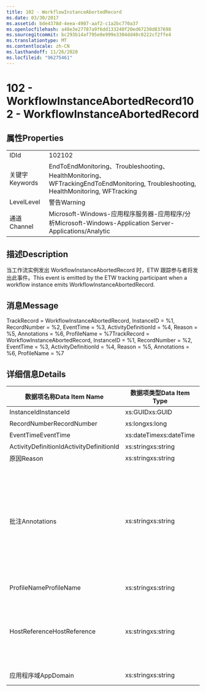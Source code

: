 ```yaml
---
title: 102 - WorkflowInstanceAbortedRecord
ms.date: 03/30/2017
ms.assetid: bde4378d-4eea-4907-aaf2-c1a2bc770a37
ms.openlocfilehash: a48e3e27787a9f6dd133240f20ed67230d837698
ms.sourcegitcommit: bc293b14af795e0e999e3304dd40c0222cf2ffe4
ms.translationtype: MT
ms.contentlocale: zh-CN
ms.lasthandoff: 11/26/2020
ms.locfileid: "96275461"
---
```

# <a name="102---workflowinstanceabortedrecord"></a><span data-ttu-id="34e35-102">102 - WorkflowInstanceAbortedRecord</span><span class="sxs-lookup"><span data-stu-id="34e35-102">102 - WorkflowInstanceAbortedRecord</span></span>

## <a name="properties"></a><span data-ttu-id="34e35-103">属性</span><span class="sxs-lookup"><span data-stu-id="34e35-103">Properties</span></span>  
  
|||  
|-|-|  
|<span data-ttu-id="34e35-104">ID</span><span class="sxs-lookup"><span data-stu-id="34e35-104">Id</span></span>|<span data-ttu-id="34e35-105">102</span><span class="sxs-lookup"><span data-stu-id="34e35-105">102</span></span>|  
|<span data-ttu-id="34e35-106">关键字</span><span class="sxs-lookup"><span data-stu-id="34e35-106">Keywords</span></span>|<span data-ttu-id="34e35-107">EndToEndMonitoring、Troubleshooting、HealthMonitoring、WFTracking</span><span class="sxs-lookup"><span data-stu-id="34e35-107">EndToEndMonitoring, Troubleshooting, HealthMonitoring, WFTracking</span></span>|  
|<span data-ttu-id="34e35-108">Level</span><span class="sxs-lookup"><span data-stu-id="34e35-108">Level</span></span>|<span data-ttu-id="34e35-109">警告</span><span class="sxs-lookup"><span data-stu-id="34e35-109">Warning</span></span>|  
|<span data-ttu-id="34e35-110">通道</span><span class="sxs-lookup"><span data-stu-id="34e35-110">Channel</span></span>|<span data-ttu-id="34e35-111">Microsoft-Windows-应用程序服务器-应用程序/分析</span><span class="sxs-lookup"><span data-stu-id="34e35-111">Microsoft-Windows-Application Server-Applications/Analytic</span></span>|  
  
## <a name="description"></a><span data-ttu-id="34e35-112">描述</span><span class="sxs-lookup"><span data-stu-id="34e35-112">Description</span></span>  

 <span data-ttu-id="34e35-113">当工作流实例发出 WorkflowInstanceAbortedRecord 时，ETW 跟踪参与者将发出此事件。</span><span class="sxs-lookup"><span data-stu-id="34e35-113">This event is emitted by the ETW tracking participant when a workflow instance emits WorkflowInstanceAbortedRecord.</span></span>  
  
## <a name="message"></a><span data-ttu-id="34e35-114">消息</span><span class="sxs-lookup"><span data-stu-id="34e35-114">Message</span></span>  

 <span data-ttu-id="34e35-115">TrackRecord = WorkflowInstanceAbortedRecord, InstanceID = %1, RecordNumber = %2, EventTime = %3, ActivityDefinitionId = %4, Reason = %5, Annotations = %6, ProfileName = %7</span><span class="sxs-lookup"><span data-stu-id="34e35-115">TrackRecord = WorkflowInstanceAbortedRecord, InstanceID = %1, RecordNumber = %2, EventTime = %3, ActivityDefinitionId = %4, Reason = %5, Annotations = %6, ProfileName = %7</span></span>  
  
## <a name="details"></a><span data-ttu-id="34e35-116">详细信息</span><span class="sxs-lookup"><span data-stu-id="34e35-116">Details</span></span>  
  
|<span data-ttu-id="34e35-117">数据项名称</span><span class="sxs-lookup"><span data-stu-id="34e35-117">Data Item Name</span></span>|<span data-ttu-id="34e35-118">数据项类型</span><span class="sxs-lookup"><span data-stu-id="34e35-118">Data Item Type</span></span>|<span data-ttu-id="34e35-119">描述</span><span class="sxs-lookup"><span data-stu-id="34e35-119">Description</span></span>|  
|--------------------|--------------------|-----------------|  
|<span data-ttu-id="34e35-120">InstanceId</span><span class="sxs-lookup"><span data-stu-id="34e35-120">InstanceId</span></span>|<span data-ttu-id="34e35-121">xs:GUID</span><span class="sxs-lookup"><span data-stu-id="34e35-121">xs:GUID</span></span>|<span data-ttu-id="34e35-122">工作流的实例 ID</span><span class="sxs-lookup"><span data-stu-id="34e35-122">The instance id for the workflow</span></span>|  
|<span data-ttu-id="34e35-123">RecordNumber</span><span class="sxs-lookup"><span data-stu-id="34e35-123">RecordNumber</span></span>|<span data-ttu-id="34e35-124">xs:long</span><span class="sxs-lookup"><span data-stu-id="34e35-124">xs:long</span></span>|<span data-ttu-id="34e35-125">发出的记录的序列号</span><span class="sxs-lookup"><span data-stu-id="34e35-125">The sequence number of the emitted record</span></span>|  
|<span data-ttu-id="34e35-126">EventTime</span><span class="sxs-lookup"><span data-stu-id="34e35-126">EventTime</span></span>|<span data-ttu-id="34e35-127">xs:dateTime</span><span class="sxs-lookup"><span data-stu-id="34e35-127">xs:dateTime</span></span>|<span data-ttu-id="34e35-128">发出该事件时的 UTC 时间</span><span class="sxs-lookup"><span data-stu-id="34e35-128">The time in UTC when the event was emitted</span></span>|  
|<span data-ttu-id="34e35-129">ActivityDefinitionId</span><span class="sxs-lookup"><span data-stu-id="34e35-129">ActivityDefinitionId</span></span>|<span data-ttu-id="34e35-130">xs:string</span><span class="sxs-lookup"><span data-stu-id="34e35-130">xs:string</span></span>|<span data-ttu-id="34e35-131">工作流中根活动的名称</span><span class="sxs-lookup"><span data-stu-id="34e35-131">The name of the root activity in the workflow</span></span>|  
|<span data-ttu-id="34e35-132">原因</span><span class="sxs-lookup"><span data-stu-id="34e35-132">Reason</span></span>|<span data-ttu-id="34e35-133">xs:string</span><span class="sxs-lookup"><span data-stu-id="34e35-133">xs:string</span></span>|<span data-ttu-id="34e35-134">中止工作流的原因</span><span class="sxs-lookup"><span data-stu-id="34e35-134">The reason the workflow was aborted</span></span>|  
|<span data-ttu-id="34e35-135">批注</span><span class="sxs-lookup"><span data-stu-id="34e35-135">Annotations</span></span>|<span data-ttu-id="34e35-136">xs:string</span><span class="sxs-lookup"><span data-stu-id="34e35-136">xs:string</span></span>|<span data-ttu-id="34e35-137">已添加到此事件中的批注。</span><span class="sxs-lookup"><span data-stu-id="34e35-137">The annotations that were added to this event.</span></span>  <span data-ttu-id="34e35-138">值存储在 xml 元素中，格式为 \<items> \< item  name = "annotationName" type="System.String"> a \</item> \</items> 。</span><span class="sxs-lookup"><span data-stu-id="34e35-138">The values are stored in an xml element in the format \<items>\< item  name = "annotationName" type="System.String">annotationValue\</item>\</items>.</span></span>  <span data-ttu-id="34e35-139">如果未指定任何批注，则该字符串包含 \<items/> 。</span><span class="sxs-lookup"><span data-stu-id="34e35-139">If no annotations are specified then the string contains \<items/>.</span></span> <span data-ttu-id="34e35-140">ETW 事件大小受到 ETW 缓冲区大小或 ETW 事件最大负载的限制。</span><span class="sxs-lookup"><span data-stu-id="34e35-140">The ETW event size is limited by the ETW buffer size or the max payload for an ETW event.</span></span> <span data-ttu-id="34e35-141">如果事件的大小超过 ETW 限制，则通过删除批注并将批注值替换为 ... 来截断事件。 \<items> \</items></span><span class="sxs-lookup"><span data-stu-id="34e35-141">If the size of the event exceeds the ETW limits, then the event is truncated by dropping the annotations and replacing the annotation value with \<items>...\</items>.</span></span>|  
|<span data-ttu-id="34e35-142">ProfileName</span><span class="sxs-lookup"><span data-stu-id="34e35-142">ProfileName</span></span>|<span data-ttu-id="34e35-143">xs:string</span><span class="sxs-lookup"><span data-stu-id="34e35-143">xs:string</span></span>|<span data-ttu-id="34e35-144">导致发出此事件的跟踪配置文件的名称</span><span class="sxs-lookup"><span data-stu-id="34e35-144">The name or the tracking profile that resulted in this event being emitted</span></span>|  
|<span data-ttu-id="34e35-145">HostReference</span><span class="sxs-lookup"><span data-stu-id="34e35-145">HostReference</span></span>|<span data-ttu-id="34e35-146">xs:string</span><span class="sxs-lookup"><span data-stu-id="34e35-146">xs:string</span></span>|<span data-ttu-id="34e35-147">对于 Web 承载的服务，此字段唯一标识 Web 层次结构中的服务。</span><span class="sxs-lookup"><span data-stu-id="34e35-147">For web hosted services, this field uniquely identifies the service in the web hierarchy.</span></span>  <span data-ttu-id="34e35-148">其格式定义为 "网站名称应用程序虚拟路径&#124;服务虚拟路径&#124;ServiceName" 示例： "Default Web Site//Calculatorapplication&#124;/CalculatorService.svc&#124;CalculatorService"</span><span class="sxs-lookup"><span data-stu-id="34e35-148">Its format is defined as 'Web Site Name Application Virtual Path&#124;Service Virtual Path&#124;ServiceName' Example: 'Default Web Site/CalculatorApplication&#124;/CalculatorService.svc&#124;CalculatorService'</span></span>|  
|<span data-ttu-id="34e35-149">应用程序域</span><span class="sxs-lookup"><span data-stu-id="34e35-149">AppDomain</span></span>|<span data-ttu-id="34e35-150">xs:string</span><span class="sxs-lookup"><span data-stu-id="34e35-150">xs:string</span></span>|<span data-ttu-id="34e35-151">由 AppDomain.CurrentDomain.FriendlyName 返回的字符串。</span><span class="sxs-lookup"><span data-stu-id="34e35-151">The string returned by AppDomain.CurrentDomain.FriendlyName.</span></span>|
